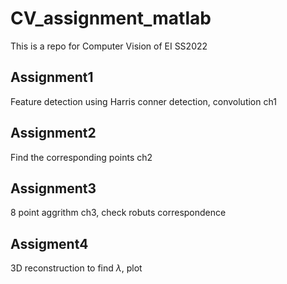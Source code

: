 # CV_assignment_matlab
This is a repo for Computer Vision of EI SS2022
## Assignment1
Feature detection using Harris conner detection, convolution ch1
## Assignment2
Find the corresponding points ch2
## Assignment3
8 point aggrithm ch3, check robuts correspondence
## Assigment4
3D reconstruction to find $\lambda$, plot
